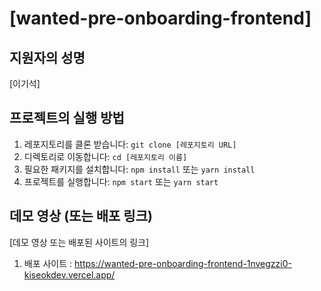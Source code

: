 # [wanted-pre-onboarding-frontend]

## 지원자의 성명

[이기석]

## 프로젝트의 실행 방법

1. 레포지토리를 클론 받습니다: `git clone [레포지토리 URL]`
2. 디렉토리로 이동합니다: `cd [레포지토리 이름]`
3. 필요한 패키지를 설치합니다: `npm install` 또는 `yarn install`
4. 프로젝트를 실행합니다: `npm start` 또는 `yarn start`

## 데모 영상 (또는 배포 링크)

[데모 영상 또는 배포된 사이트의 링크]
1. 배포 사이트 : 
https://wanted-pre-onboarding-frontend-1nvegzzi0-kiseokdev.vercel.app/
